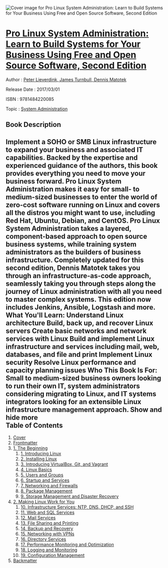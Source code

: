 ![Cover image for Pro Linux System Administration: Learn to Build Systems for Your Business Using Free and Open Source Software, Second Edition](https://imgdetail.ebookreading.net/cover/cover/system_admin/EB9781484220085.jpg)

[Pro Linux System Administration: Learn to Build Systems for Your Business Using Free and Open Source Software, Second Edition](https://ebookreading.net/view/book/Pro+Linux+System+Administration%3A+Learn+to+Build+Systems+for+Your+Business+Using+Free+and+Open+Source+Software%2C+Second+Edition-EB9781484220085_1.html "Pro Linux System Administration: Learn to Build Systems for Your Business Using Free and Open Source Software, Second Edition")
====================================================================================================================

Author : [Peter Lieverdink](https://ebookreading.net/search/author/Peter+Lieverdink),[ James Turnbull](https://ebookreading.net/search/author/+James+Turnbull),[ Dennis Matotek](https://ebookreading.net/search/author/+Dennis+Matotek)

Release Date : 2017/03/01

ISBN : 9781484220085

Topic : [System Administration](https://ebookreading.net/search/category/system-administration)

Book Description
-----------------

 Implement a SOHO or SMB Linux infrastructure to expand your business and associated IT capabilities. Backed by the expertise and experienced guidance of the authors, this book provides everything you need to move your business forward.
Pro Linux System Administration makes it easy for small- to medium-sized businesses to enter the world of zero-cost software running on Linux and covers all the distros you might want to use, including Red Hat, Ubuntu, Debian, and CentOS. Pro Linux System Administration takes a layered, component-based approach to open source business systems, while training system administrators as the builders of business infrastructure.
Completely updated for this second edition, Dennis Matotek takes you through an infrastructure-as-code approach, seamlessly taking you through steps along the journey of Linux administration with all you need to master complex systems. This edition now includes Jenkins, Ansible, Logstash and more.
What You'll Learn:
Understand Linux architecture
Build, back up, and recover Linux servers
Create basic networks and network services with Linux
Build and implement Linux infrastructure and services including mail, web, databases, and file and print
Implement Linux security
Resolve Linux performance and capacity planning issues
Who This Book Is For:
Small to medium-sized business owners looking to run their own IT, system administrators considering migrating to Linux, and IT systems integrators looking for an extensible Linux infrastructure management approach.
        Show and hide more                
Table of Contents
-----------------

1. [Cover](https://ebookreading.net/view/book/Pro+Linux+System+Administration%3A+Learn+to+Build+Systems+for+Your+Business+Using+Free+and+Open+Source+Software%2C+Second+Edition-EB9781484220085_1.html)
1. [Frontmatter](https://ebookreading.net/view/book/Pro+Linux+System+Administration%3A+Learn+to+Build+Systems+for+Your+Business+Using+Free+and+Open+Source+Software%2C+Second+Edition-EB9781484220085_2.html)
1. [1. The Beginning](https://ebookreading.net/view/book/Pro+Linux+System+Administration%3A+Learn+to+Build+Systems+for+Your+Business+Using+Free+and+Open+Source+Software%2C+Second+Edition-EB9781484220085_3.html)
    1. [1. Introducing Linux](https://ebookreading.net/view/book/Pro+Linux+System+Administration%3A+Learn+to+Build+Systems+for+Your+Business+Using+Free+and+Open+Source+Software%2C+Second+Edition-EB9781484220085_4.html)
    1. [2. Installing Linux](https://ebookreading.net/view/book/Pro+Linux+System+Administration%3A+Learn+to+Build+Systems+for+Your+Business+Using+Free+and+Open+Source+Software%2C+Second+Edition-EB9781484220085_5.html)
    1. [3. Introducing VirtualBox, Git, and Vagrant](https://ebookreading.net/view/book/Pro+Linux+System+Administration%3A+Learn+to+Build+Systems+for+Your+Business+Using+Free+and+Open+Source+Software%2C+Second+Edition-EB9781484220085_6.html)
    1. [4. Linux Basics](https://ebookreading.net/view/book/Pro+Linux+System+Administration%3A+Learn+to+Build+Systems+for+Your+Business+Using+Free+and+Open+Source+Software%2C+Second+Edition-EB9781484220085_7.html)
    1. [5. Users and Groups](https://ebookreading.net/view/book/Pro+Linux+System+Administration%3A+Learn+to+Build+Systems+for+Your+Business+Using+Free+and+Open+Source+Software%2C+Second+Edition-EB9781484220085_8.html)
    1. [6. Startup and Services](https://ebookreading.net/view/book/Pro+Linux+System+Administration%3A+Learn+to+Build+Systems+for+Your+Business+Using+Free+and+Open+Source+Software%2C+Second+Edition-EB9781484220085_9.html)
    1. [7. Networking and Firewalls](https://ebookreading.net/view/book/Pro+Linux+System+Administration%3A+Learn+to+Build+Systems+for+Your+Business+Using+Free+and+Open+Source+Software%2C+Second+Edition-EB9781484220085_10.html)
    1. [8. Package Management](https://ebookreading.net/view/book/Pro+Linux+System+Administration%3A+Learn+to+Build+Systems+for+Your+Business+Using+Free+and+Open+Source+Software%2C+Second+Edition-EB9781484220085_11.html)
    1. [9. Storage Management and Disaster Recovery](https://ebookreading.net/view/book/Pro+Linux+System+Administration%3A+Learn+to+Build+Systems+for+Your+Business+Using+Free+and+Open+Source+Software%2C+Second+Edition-EB9781484220085_12.html)
1. [2. Making Linux Work for You](https://ebookreading.net/view/book/Pro+Linux+System+Administration%3A+Learn+to+Build+Systems+for+Your+Business+Using+Free+and+Open+Source+Software%2C+Second+Edition-EB9781484220085_13.html)
    1. [10. Infrastructure Services: NTP, DNS, DHCP, and SSH](https://ebookreading.net/view/book/Pro+Linux+System+Administration%3A+Learn+to+Build+Systems+for+Your+Business+Using+Free+and+Open+Source+Software%2C+Second+Edition-EB9781484220085_14.html)
    1. [11. Web and SQL Services](https://ebookreading.net/view/book/Pro+Linux+System+Administration%3A+Learn+to+Build+Systems+for+Your+Business+Using+Free+and+Open+Source+Software%2C+Second+Edition-EB9781484220085_15.html)
    1. [12. Mail Services](https://ebookreading.net/view/book/Pro+Linux+System+Administration%3A+Learn+to+Build+Systems+for+Your+Business+Using+Free+and+Open+Source+Software%2C+Second+Edition-EB9781484220085_16.html)
    1. [13. File Sharing and Printing](https://ebookreading.net/view/book/Pro+Linux+System+Administration%3A+Learn+to+Build+Systems+for+Your+Business+Using+Free+and+Open+Source+Software%2C+Second+Edition-EB9781484220085_17.html)
    1. [14. Backup and Recovery](https://ebookreading.net/view/book/Pro+Linux+System+Administration%3A+Learn+to+Build+Systems+for+Your+Business+Using+Free+and+Open+Source+Software%2C+Second+Edition-EB9781484220085_18.html)
    1. [15. Networking with VPNs](https://ebookreading.net/view/book/Pro+Linux+System+Administration%3A+Learn+to+Build+Systems+for+Your+Business+Using+Free+and+Open+Source+Software%2C+Second+Edition-EB9781484220085_19.html)
    1. [16. Directory Services](https://ebookreading.net/view/book/Pro+Linux+System+Administration%3A+Learn+to+Build+Systems+for+Your+Business+Using+Free+and+Open+Source+Software%2C+Second+Edition-EB9781484220085_20.html)
    1. [17. Performance Monitoring and Optimization](https://ebookreading.net/view/book/Pro+Linux+System+Administration%3A+Learn+to+Build+Systems+for+Your+Business+Using+Free+and+Open+Source+Software%2C+Second+Edition-EB9781484220085_21.html)
    1. [18. Logging and Monitoring](https://ebookreading.net/view/book/Pro+Linux+System+Administration%3A+Learn+to+Build+Systems+for+Your+Business+Using+Free+and+Open+Source+Software%2C+Second+Edition-EB9781484220085_22.html)
    1. [19. Configuration Management](https://ebookreading.net/view/book/Pro+Linux+System+Administration%3A+Learn+to+Build+Systems+for+Your+Business+Using+Free+and+Open+Source+Software%2C+Second+Edition-EB9781484220085_23.html)
1. [Backmatter](https://ebookreading.net/view/book/Pro+Linux+System+Administration%3A+Learn+to+Build+Systems+for+Your+Business+Using+Free+and+Open+Source+Software%2C+Second+Edition-EB9781484220085_24.html)
